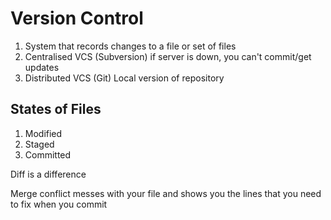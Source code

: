 # Version Control

1. System that records changes to a file or set of files
2. Centralised VCS (Subversion) if server is down, you can't commit/get updates
3. Distributed VCS (Git) Local version of repository

## States of Files

1. Modified
2. Staged
3. Committed

Diff is a difference

Merge conflict messes with your file and shows you the lines that you need to fix when you commit